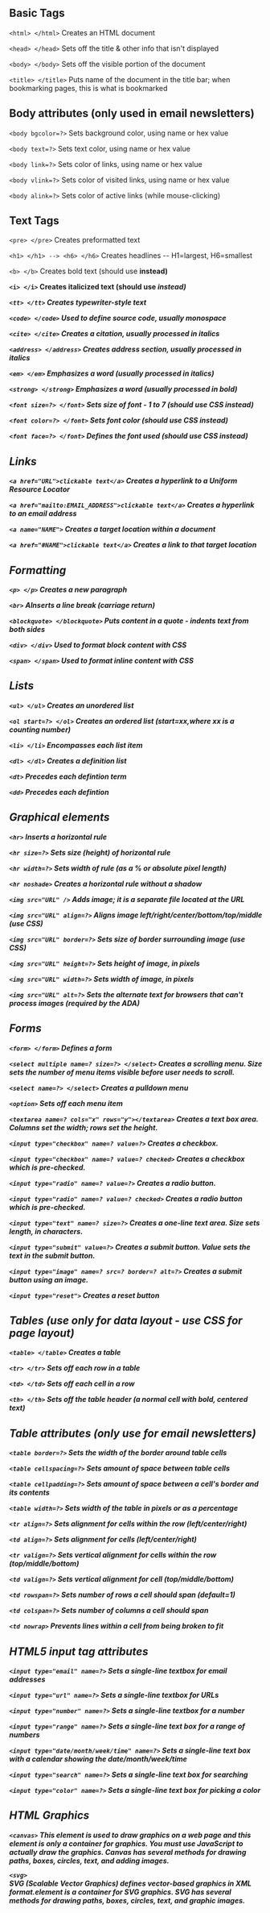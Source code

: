 ## Basic Tags

`<html> </html>`
Creates an HTML document

`<head> </head>`
Sets off the title & other info that isn't displayed

`<body> </body>`
Sets off the visible portion of the document

`<title> </title>`
Puts name of the document in the title bar; when
bookmarking pages, this is what is bookmarked

## Body attributes (only used in email newsletters)
`<body bgcolor=?>`
Sets background color, using name or hex value

`<body text=?>`
Sets text color, using name or hex value

`<body link=?>`
Sets color of links, using name or hex value

`<body vlink=?>`
Sets color of visited links, using name or hex value

`<body alink=?>`
Sets color of active links (while mouse-clicking)

## Text Tags

`<pre> </pre>`
Creates preformatted text

`<h1> </h1> --> <h6> </h6>`
Creates headlines -- H1=largest, H6=smallest

`<b> </b>`
Creates bold text (should use <strong> instead)
  
`<i> </i>`
Creates italicized text (should use <em> instead)
  
`<tt> </tt>`
Creates typewriter-style text
  
`<code> </code>`
Used to define source code, usually monospace
  
`<cite> </cite>`
Creates a citation, usually processed in italics
  
`<address> </address>`
Creates address section, usually processed in italics
  
`<em> </em>`
Emphasizes a word (usually processed in italics)
  
`<strong> </strong>`
Emphasizes a word (usually processed in bold)
  
`<font size=?> </font>`
Sets size of font - 1 to 7 (should use CSS instead)
  
`<font color=?> </font>`
Sets font color (should use CSS instead)
  
`<font face=?> </font>`
Defines the font used (should use CSS instead)
  
## Links
  
`<a href="URL">clickable text</a>`
Creates a hyperlink to a Uniform Resource Locator
  
`<a href="mailto:EMAIL_ADDRESS">clickable text</a>`
Creates a hyperlink to an email address
  
`<a name="NAME">`
Creates a target location within a document
  
`<a href="#NAME">clickable text</a>`
Creates a link to that target location
  
## Formatting

 `<p> </p>`
Creates a new paragraph
  
`<br>`
AInserts a line break (carriage return)
  
`<blockquote> </blockquote>`
Puts content in a quote - indents text from both sides
  
`<div> </div>`
Used to format block content with CSS
  
`<span> </span>`
Used to format inline content with CSS
  
## Lists
  
`<ul> </ul>`
Creates an unordered list
  
`<ol start=?> </ol>`
Creates an ordered list (start=xx,where xx is a counting number)
  
`<li> </li>`
Encompasses each list item
  
`<dl> </dl>`
Creates a definition list
  
`<dt>`
Precedes each defintion term
  
`<dd>`
Precedes each defintion
  
## Graphical elements

 `<hr>`
Inserts a horizontal rule
  
`<hr size=?>`
Sets size (height) of horizontal rule
  
`<hr width=?>`
Sets width of rule (as a % or absolute pixel length)
  
`<hr noshade>`
Creates a horizontal rule without a shadow
  
`<img src="URL" />`
Adds image; it is a separate file located at the URL
  
`<img src="URL" align=?>`
Aligns image left/right/center/bottom/top/middle (use CSS)
  
`<img src="URL" border=?>`
Sets size of border surrounding image (use CSS)
  
`<img src="URL" height=?>`
Sets height of image, in pixels
  
`<img src="URL" width=?>`
Sets width of image, in pixels
  
`<img src="URL" alt=?>`
Sets the alternate text for browsers that can't process images (required by the ADA)
  
## Forms
`<form> </form>`
Defines a form
  
`<select multiple name=? size=?> </select>`
Creates a scrolling menu. Size sets the number of menu items visible before user needs to scroll.
  
`<select name=?> </select>`
Creates a pulldown menu
  
`<option>`
Sets off each menu item
  
`<textarea name=? cols="x" rows="y"></textarea>`
Creates a text box area. Columns set the width; rows set the height.
  
`<input type="checkbox" name=? value=?>`
Creates a checkbox.
  
`<input type="checkbox" name=? value=? checked>`
Creates a checkbox which is pre-checked.
  
`<input type="radio" name=? value=?>`
Creates a radio button.
  
`<input type="radio" name=? value=? checked>`
Creates a radio button which is pre-checked.
  
`<input type="text" name=? size=?>`
Creates a one-line text area. Size sets length, in characters.
  
`<input type="submit" value=?>`
Creates a submit button. Value sets the text in the submit button.
  
`<input type="image" name=? src=? border=? alt=?>`
Creates a submit button using an image.
  
`<input type="reset">`
Creates a reset button
  
## Tables (use only for data layout - use CSS for page layout) 
  
`<table> </table>`
Creates a table
  
`<tr> </tr>`
Sets off each row in a table
  
`<td> </td>`
Sets off each cell in a row
  
`<th> </th>`
Sets off the table header (a normal cell with bold, centered text)
 
## Table attributes (only use for email newsletters)
  
`<table border=?>`
Sets the width of the border around table cells
  
`<table cellspacing=?>`
Sets amount of space between table cells
  
`<table cellpadding=?>`
Sets amount of space between a cell's border and its contents
  
`<table width=?>`
Sets width of the table in pixels or as a percentage
  
`<tr align=?>`
Sets alignment for cells within the row (left/center/right)
  
`<td align=?>`
Sets alignment for cells (left/center/right)
  
`<tr valign=?>`
Sets vertical alignment for cells within the row (top/middle/bottom)
  
`<td valign=?>`
Sets vertical alignment for cell (top/middle/bottom)
  
`<td rowspan=?>`
Sets number of rows a cell should span (default=1)
  
`<td colspan=?>`
Sets number of columns a cell should span
  
`<td nowrap>`
Prevents lines within a cell from being broken to fit
  
## HTML5 input tag attributes

`<input type="email" name=?>`
Sets a single-line textbox for email addresses
  
`<input type="url" name=?>`
Sets a single-line textbox for URLs
  
`<input type="number" name=?>`
Sets a single-line textbox for a number
  
`<input type="range" name=?>`
Sets a single-line text box for a range of numbers
  
`<input type="date/month/week/time" name=?>`
Sets a single-line text box with a calendar showing the date/month/week/time
  
`<input type="search" name=?>`
Sets a single-line text box for searching
  
`<input type="color" name=?>`
Sets a single-line text box for picking a color
  
## HTML Graphics
  
  `<canvas>`
  This element is used to draw graphics on a web page and this element is only a container for graphics. You must use JavaScript to actually draw the graphics. Canvas has several methods for drawing paths, boxes, circles, text, and adding images.
  
`<svg>`  
  SVG (Scalable Vector Graphics) defines vector-based graphics in XML format.element is a container for SVG graphics.
  SVG has several methods for drawing paths, boxes, circles, text, and graphic images.

